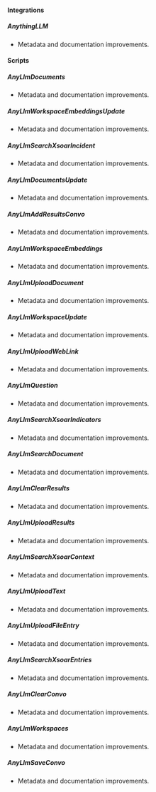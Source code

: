 
#### Integrations

##### AnythingLLM

- Metadata and documentation improvements.

#### Scripts

##### AnyLlmDocuments

- Metadata and documentation improvements.
##### AnyLlmWorkspaceEmbeddingsUpdate

- Metadata and documentation improvements.
##### AnyLlmSearchXsoarIncident

- Metadata and documentation improvements.
##### AnyLlmDocumentsUpdate

- Metadata and documentation improvements.
##### AnyLlmAddResultsConvo

- Metadata and documentation improvements.
##### AnyLlmWorkspaceEmbeddings

- Metadata and documentation improvements.
##### AnyLlmUploadDocument

- Metadata and documentation improvements.
##### AnyLlmWorkspaceUpdate

- Metadata and documentation improvements.
##### AnyLlmUploadWebLink

- Metadata and documentation improvements.
##### AnyLlmQuestion

- Metadata and documentation improvements.
##### AnyLlmSearchXsoarIndicators

- Metadata and documentation improvements.
##### AnyLlmSearchDocument

- Metadata and documentation improvements.
##### AnyLlmClearResults

- Metadata and documentation improvements.
##### AnyLlmUploadResults

- Metadata and documentation improvements.
##### AnyLlmSearchXsoarContext

- Metadata and documentation improvements.
##### AnyLlmUploadText

- Metadata and documentation improvements.
##### AnyLlmUploadFileEntry

- Metadata and documentation improvements.
##### AnyLlmSearchXsoarEntries

- Metadata and documentation improvements.
##### AnyLlmClearConvo

- Metadata and documentation improvements.
##### AnyLlmWorkspaces

- Metadata and documentation improvements.
##### AnyLlmSaveConvo

- Metadata and documentation improvements.
